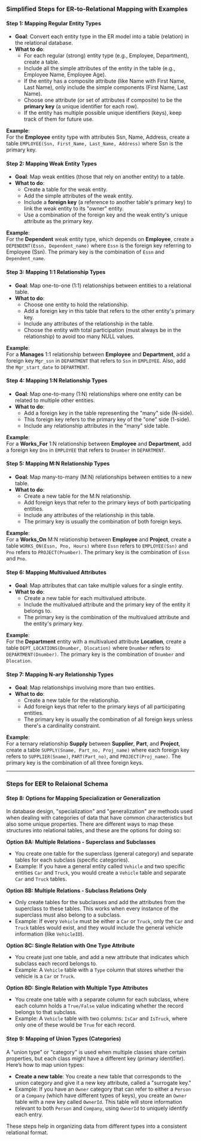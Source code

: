 ### Simplified Steps for ER-to-Relational Mapping with Examples

#### **Step 1: Mapping Regular Entity Types**
- **Goal**: Convert each entity type in the ER model into a table (relation) in the relational database.
- **What to do**:
  - For each regular (strong) entity type (e.g., Employee, Department), create a table.
  - Include all the simple attributes of the entity in the table (e.g., Employee Name, Employee Age).
  - If the entity has a composite attribute (like Name with First Name, Last Name), only include the simple components (First Name, Last Name).
  - Choose one attribute (or set of attributes if composite) to be the **primary key** (a unique identifier for each row).
  - If the entity has multiple possible unique identifiers (keys), keep track of them for future use.

**Example**:  
For the **Employee** entity type with attributes Ssn, Name, Address, create a table `EMPLOYEE(Ssn, First_Name, Last_Name, Address)` where Ssn is the primary key.

#### **Step 2: Mapping Weak Entity Types**
- **Goal**: Map weak entities (those that rely on another entity) to a table.
- **What to do**:
  - Create a table for the weak entity.
  - Add the simple attributes of the weak entity.
  - Include a **foreign key** (a reference to another table's primary key) to link the weak entity to its "owner" entity.
  - Use a combination of the foreign key and the weak entity's unique attribute as the primary key.

**Example**:  
For the **Dependent** weak entity type, which depends on **Employee**, create a `DEPENDENT(Essn, Dependent_name)` where `Essn` is the foreign key referring to Employee (Ssn). The primary key is the combination of `Essn` and `Dependent_name`.

#### **Step 3: Mapping 1:1 Relationship Types**
- **Goal**: Map one-to-one (1:1) relationships between entities to a relational table.
- **What to do**:
  - Choose one entity to hold the relationship.
  - Add a foreign key in this table that refers to the other entity's primary key.
  - Include any attributes of the relationship in the table.
  - Choose the entity with total participation (must always be in the relationship) to avoid too many NULL values.

**Example**:  
For a **Manages** 1:1 relationship between **Employee** and **Department**, add a foreign key `Mgr_ssn` in `DEPARTMENT` that refers to `Ssn` in `EMPLOYEE`. Also, add the `Mgr_start_date` to `DEPARTMENT`.

#### **Step 4: Mapping 1:N Relationship Types**
- **Goal**: Map one-to-many (1:N) relationships where one entity can be related to multiple other entities.
- **What to do**:
  - Add a foreign key in the table representing the "many" side (N-side).
  - This foreign key refers to the primary key of the "one" side (1-side).
  - Include any relationship attributes in the "many" side table.

**Example**:  
For a **Works_For** 1:N relationship between **Employee** and **Department**, add a foreign key `Dno` in `EMPLOYEE` that refers to `Dnumber` in `DEPARTMENT`.

#### **Step 5: Mapping M:N Relationship Types**
- **Goal**: Map many-to-many (M:N) relationships between entities to a new table.
- **What to do**:
  - Create a new table for the M:N relationship.
  - Add foreign keys that refer to the primary keys of both participating entities.
  - Include any attributes of the relationship in this table.
  - The primary key is usually the combination of both foreign keys.

**Example**:  
For a **Works_On** M:N relationship between **Employee** and **Project**, create a table `WORKS_ON(Essn, Pno, Hours)` where `Essn` refers to `EMPLOYEE(Ssn)` and `Pno` refers to `PROJECT(Pnumber)`. The primary key is the combination of `Essn` and `Pno`.

#### **Step 6: Mapping Multivalued Attributes**
- **Goal**: Map attributes that can take multiple values for a single entity.
- **What to do**:
  - Create a new table for each multivalued attribute.
  - Include the multivalued attribute and the primary key of the entity it belongs to.
  - The primary key is the combination of the multivalued attribute and the entity's primary key.

**Example**:  
For the **Department** entity with a multivalued attribute **Location**, create a table `DEPT_LOCATIONS(Dnumber, Dlocation)` where `Dnumber` refers to `DEPARTMENT(Dnumber)`. The primary key is the combination of `Dnumber` and `Dlocation`.

#### **Step 7: Mapping N-ary Relationship Types**
- **Goal**: Map relationships involving more than two entities.
- **What to do**:
  - Create a new table for the relationship.
  - Add foreign keys that refer to the primary keys of all participating entities.
  - The primary key is usually the combination of all foreign keys unless there's a cardinality constraint.

**Example**:  
For a ternary relationship **Supply** between **Supplier**, **Part**, and **Project**, create a table `SUPPLY(Sname, Part_no, Proj_name)` where each foreign key refers to `SUPPLIER(Sname)`, `PART(Part_no)`, and `PROJECT(Proj_name)`. The primary key is the combination of all three foreign keys.

----

### Steps for EER to Relaional Schema

#### Step 8: Options for Mapping Specialization or Generalization

In database design, "specialization" and "generalization" are methods used when dealing with categories of data that have common characteristics but also some unique properties. There are different ways to map these structures into relational tables, and these are the options for doing so:

**Option 8A: Multiple Relations - Superclass and Subclasses**
- You create one table for the superclass (general category) and separate tables for each subclass (specific categories).
- Example: If you have a general entity called `Vehicle` and two specific entities `Car` and `Truck`, you would create a `Vehicle` table and separate `Car` and `Truck` tables.

**Option 8B: Multiple Relations - Subclass Relations Only**
- Only create tables for the subclasses and add the attributes from the superclass to these tables. This works when every instance of the superclass must also belong to a subclass.
- Example: If every `Vehicle` must be either a `Car` or `Truck`, only the `Car` and `Truck` tables would exist, and they would include the general vehicle information (like `VehicleID`).

**Option 8C: Single Relation with One Type Attribute**
- You create just one table, and add a new attribute that indicates which subclass each record belongs to.
- Example: A `Vehicle` table with a `Type` column that stores whether the vehicle is a `Car` or `Truck`.

**Option 8D: Single Relation with Multiple Type Attributes**
- You create one table with a separate column for each subclass, where each column holds a `True/False` value indicating whether the record belongs to that subclass.
- Example: A `Vehicle` table with two columns: `IsCar` and `IsTruck`, where only one of these would be `True` for each record.


#### Step 9: Mapping of Union Types (Categories)

A "union type" or "category" is used when multiple classes share certain properties, but each class might have a different key (primary identifier). Here’s how to map union types:

- **Create a new table**: You create a new table that corresponds to the union category and give it a new key attribute, called a "surrogate key."
- Example: If you have an `Owner` category that can refer to either a `Person` or a `Company` (which have different types of keys), you create an `Owner` table with a new key called `OwnerId`. This table will store information relevant to both `Person` and `Company`, using `OwnerId` to uniquely identify each entry. 

These steps help in organizing data from different types into a consistent relational format.